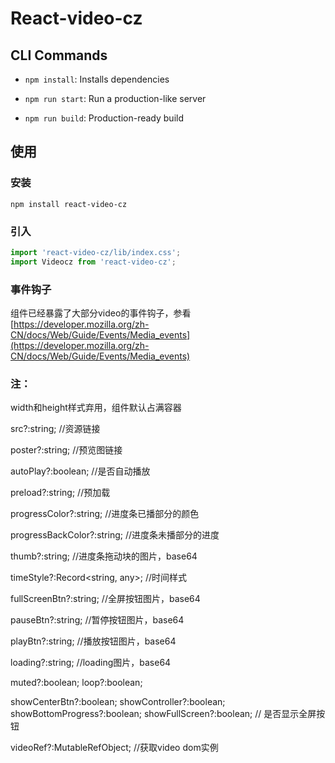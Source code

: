 # React-video-cz

## CLI Commands
*   `npm install`: Installs dependencies

*   `npm run start`: Run a production-like server

*   `npm run build`: Production-ready build

## 使用

### 安装
```shell
npm install react-video-cz
```

### 引入
```jsx
import 'react-video-cz/lib/index.css';
import Videocz from 'react-video-cz';
```



### 事件钩子
组件已经暴露了大部分video的事件钩子，参看
[https://developer.mozilla.org/zh-CN/docs/Web/Guide/Events/Media_events](https://developer.mozilla.org/zh-CN/docs/Web/Guide/Events/Media_events)



### 注：

width和height样式弃用，组件默认占满容器



src?:string;    //资源链接

poster?:string;   //预览图链接

autoPlay?:boolean;   //是否自动播放

preload?:string;    //预加载

progressColor?:string;    //进度条已播部分的颜色

progressBackColor?:string;    //进度条未播部分的进度

thumb?:string;    //进度条拖动块的图片，base64

timeStyle?:Record<string, any>;  //时间样式

fullScreenBtn?:string; //全屏按钮图片，base64

pauseBtn?:string;   //暂停按钮图片，base64

playBtn?:string;   //播放按钮图片，base64

loading?:string;   //loading图片，base64

muted?:boolean;
loop?:boolean;

showCenterBtn?:boolean;
showController?:boolean;
showBottomProgress?:boolean;
showFullScreen?:boolean; // 是否显示全屏按钮

videoRef?:MutableRefObject<HTMLVideoElement>;     //获取video dom实例



